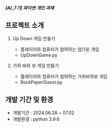 ##### [AI_7기] 파이썬 개인 과제

## 프로젝트 소개

1. Up Down 게임 만들기
   - 플레이어와 컴퓨터가 참여하는 업다운 게임
   - UpDownGame.py
       
2. 가위 바위 보 게임 만들기
   - 플레이어와 컴퓨터가 참여하는 가위바위보 게임
   - RockPaperSissor.py

## 개발 기간 및 환경
- 개발기간 : 2024.06.28 ~ 07.02
- 개발환경 : python 3.9.6
       
